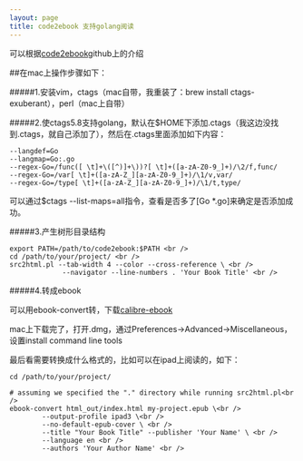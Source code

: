 ```yaml
---
layout: page
title: code2ebook 支持golang阅读
---
```


可以根据[code2ebook](https://github.com/agentzh/code2ebook#generate-epub-ebooks-for-ipadiphone)github上的介绍

##在mac上操作步骤如下：

#####1.安装vim，ctags（mac自带，我重装了：brew install ctags-exuberant），perl（mac上自带）

#####2.使ctags5.8支持golang，默认在$HOME下添加.ctags（我这边没找到.ctags，就自己添加了），然后在.ctags里面添加如下内容：

```
--langdef=Go 
--langmap=Go:.go 
--regex-Go=/func([ \t]+\([^)]+\))?[ \t]+([a-zA-Z0-9_]+)/\2/f,func/
--regex-Go=/var[ \t]+([a-zA-Z_][a-zA-Z0-9_]+)/\1/v,var/ 
--regex-Go=/type[ \t]+([a-zA-Z_][a-zA-Z0-9_]+)/\1/t,type/ 
```

可以通过$ctags --list-maps=all指令，查看是否多了[Go       *.go]来确定是否添加成功。

#####3.产生树形目录结构

```
export PATH=/path/to/code2ebook:$PATH <br />
cd /path/to/your/project/ <br />
src2html.pl --tab-width 4 --color --cross-reference \ <br />
             --navigator --line-numbers . 'Your Book Title' <br />
```

#####4.转成ebook

可以用ebook-convert转，下载[calibre-ebook](http://calibre-ebook.com/download)

mac上下载完了，打开.dmg，通过Preferences->Advanced->Miscellaneous，设置install command line tools

最后看需要转换成什么格式的，比如可以在ipad上阅读的，如下：

```
cd /path/to/your/project/

# assuming we specified the "." directory while running src2html.pl<br />
ebook-convert html_out/index.html my-project.epub \<br />
        --output-profile ipad3 \<br />
        --no-default-epub-cover \ <br />
        --title "Your Book Title" --publisher 'Your Name' \ <br />
        --language en <br />
        --authors 'Your Author Name' <br />
```
